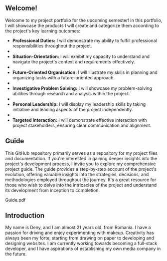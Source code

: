 ## Welcome!

Welcome to my project portfolio for the upcoming semester! In this portfolio, I will showcase the products I will create and categorize them according to the project's key learning outcomes:

- **Professional Duties:** I will demonstrate my ability to fulfill professional responsibilities throughout the project.
- 
- **Situation-Orientation:** I will exhibit my capacity to understand and navigate the project's context and requirements effectively.
- 
- **Future-Oriented Organisation:** I will illustrate my skills in planning and organizing tasks with a future-oriented approach.
- 
- **Investigative Problem Solving:** I will showcase my problem-solving abilities through research and analysis within the project.
- 
- **Personal Leadership:** I will display my leadership skills by taking initiative and leading aspects of the project independently.
- 
- **Targeted Interaction:** I will demonstrate effective interaction with project stakeholders, ensuring clear communication and alignment.

## Guide

This GitHub repository primarily serves as a repository for my project files and documentation. If you're interested in gaining deeper insights into the project's development process, I invite you to explore my comprehensive project guide. The guide provides a step-by-step account of the project's evolution, offering valuable insights into the strategies, decisions, and methodologies employed throughout the journey. It's a great resource for those who wish to delve into the intricacies of the project and understand its development from inception to completion.

Guide.pdf

## Introduction

My name is Deny, and I am almost 21 years old, from Romania. I have a passion for driving and enjoy experimenting with makeup. Creativity has always been my forte, starting from drawing on paper to developing and designing websites. I am currently working towards becoming a full-stack developer, and I have aspirations of establishing my own media company in the future.

